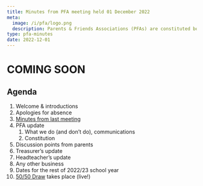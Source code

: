```yaml
---
title: Minutes from PFA meeting held 01 December 2022
meta:
  image: /i/pfa/logo.png
  description: Parents & Friends Associations (PFAs) are constituted bodies, which support the school and the broader community. They are independent from the school and the local authority.
type: pfa-minutes
date: 2022-12-01
---
```


# COMING SOON

## Agenda

1. Welcome & introductions
2. Apologies for absence
3. [Minutes from last meeting](/pfa/minutes/2022-10-26/)
4. PFA update
    1. What we do (and don’t do), communications
    2. Constitution
5. Discussion points from parents
6. Treasurer’s update
7. Headteacher’s update
8. Any other business
9. Dates for the rest of 2022/23 school year
10. [50/50 Draw](/pfa/5050) takes place (live!)
